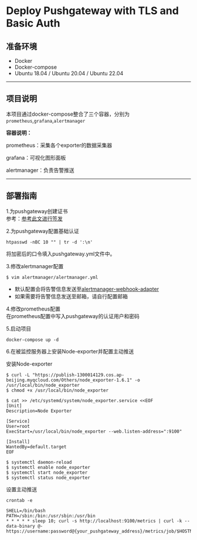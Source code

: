 # Deploy Pushgateway with TLS and Basic Auth

## 准备环境

* Docker
* Docker-compose
* Ubuntu 18.04 / Ubuntu 20.04 / Ubuntu 22.04


---

## 项目说明
本项目通过docker-compose整合了三个容器，分别为`prometheus`,`grafana`,`alertmanager`

**容器说明：**

prometheus：采集各个exporter的数据采集器

grafana：可视化图形面板

alertmanager：负责告警推送


---

## 部署指南
1.为pushgateway创建证书   
参考：[参考此文进行签发](https://docs.foofish.cn/%E9%83%A8%E7%BD%B2OpenVPN%E6%9C%8D%E5%8A%A1%E7%AB%AF%E5%B9%B6%E7%AD%BE%E5%8F%91%E5%AE%A2%E6%88%B7%E7%AB%AF%E9%85%8D%E7%BD%AE/)

2.为pushgateway配置基础认证  
```angular2html
htpasswd -nBC 10 "" | tr -d ':\n'
```
将加密后的口令填入pushgateway.yml文件中。


3.修改alertmanager配置

```
$ vim alertmanager/alertmanager.yml
```

* 默认配置会将告警信息发送至[alertmanager-webhook-adapter](https://github.com/bougou/alertmanager-webhook-adapter)
* 如果需要将告警信息发送至邮箱，请自行配置邮箱

4.修改prometheus配置   
在prometheus配置中写入pushgateway的认证用户和密码

5.启动项目

```
docker-compose up -d 
```

6.在被监控服务器上安装Node-exporter并配置主动推送

安装Node-exporter
```angular2html
$ curl -L "https://publish-1300014129.cos.ap-beijing.myqcloud.com/Others/node_exporter-1.6.1" -o /usr/local/bin/node_exporter
$ chmod +x /usr/local/bin/node_exporter

$ cat >> /etc/systemd/system/node_exporter.service <<EOF
[Unit]
Description=Node Exporter
 
[Service]
User=root
ExecStart=/usr/local/bin/node_exporter --web.listen-address=":9100"
 
[Install]
WantedBy=default.target
EOF

$ systemctl daemon-reload
$ systemctl enable node_exporter
$ systemctl start node_exporter
$ systemctl status node_exporter
```

设置主动推送
```angular2html
crontab -e
```

```angular2html
SHELL=/bin/bash
PATH=/sbin:/bin:/usr/sbin:/usr/bin
* * * * * sleep 10; curl -s http://localhost:9100/metrics | curl -k --data-binary @- https://username:password@{your_pushgateway_address}/metrics/job/$HOSTNAME/instance/$HOSTNAME
```
